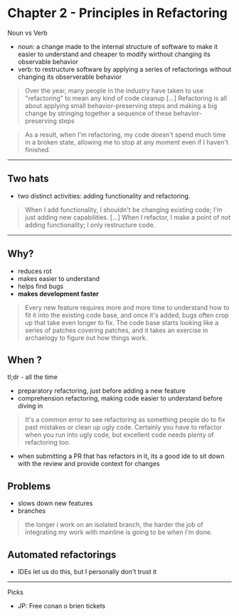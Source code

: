 # Chapter 2 - Principles in Refactoring

Noun vs Verb

- noun: a change made to the internal structure of software to make it easier to understand and cheaper to modify wirthout changing its observable behavior
- verb: to restructure software by applying a series of refactorings without changing its observerable behavior

> Over the year, many people in the industry have taken to use "refactoring" to mean any kind of code cleanup [...] Refactoring is all about applying small behavior-preserving steps and making a big change by stringing together a sequence of these behavior-preserving steps

> As a result, when I'm refactoring, my code doesn't spend much time in a broken state, allowing me to stop at any moment even if I haven't finished.

---

## Two hats

- two distinct activities: adding functionality and refactoring.

> When I add functionality, I shouldn't be changing existing code; I'm just adding new capabilities. [...] When I refactor, I make a point of not adding functionality; I only restructure code.

---

## Why?

- reduces rot
- makes easier to understand
- helps find bugs
- **makes development faster**

> Every new feature requires more and more time to understand how to fit it into the existing code base, and once it's added, bugs often crop up that take even longer to fix. The code base starts looking like a series of patches covering patches, and it takes an exercise in archaelogy to figure out how things work.

## When ?

tl;dr - all the time

- preparatory refactoring, just before adding a new feature
- comprehension refactoring, making code easier to understand before diving in

> It's a common error to see refactoring as something people do to fix past mistakes or clean up ugly code. Certainly you have to refactor when you run into ugly code, but excellent code needs plenty of refactoring too.

- when submitting a PR that has refactors in it, its a good ide to sit down with the review and provide context for changes

## Problems

- slows down new features
- branches

> the longer i work on an isolated branch, the harder the job of integrating my work with mainline is going to be when I'm done.

## Automated refactorings

- IDEs let us do this, but I personally don't trust it

---

Picks

- JP: Free conan o brien tickets
